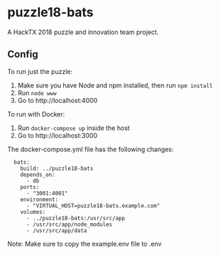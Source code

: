 # puzzle18-bats
A HackTX 2018 puzzle and innovation team project.

## Config
To run just the puzzle:
1. Make sure you have Node and npm installed, then run `npm install`
2. Run `node www`
3. Go to http://localhost:4000

To run with Docker:
1. Run `docker-compose up` inside the host
3. Go to http://localhost:3000

The docker-compose.yml file has the following changes:
```
  bats:
    build: ../puzzle18-bats
    depends_on:
      - db
    ports:
      - "3001:4001"
    environment:
      - "VIRTUAL_HOST=puzzle18-bats.example.com"
    volumes:
      - ../puzzle18-bats:/usr/src/app
      - /usr/src/app/node_modules
      - /usr/src/app/data
```

Note: Make sure to copy the example.env file to .env
